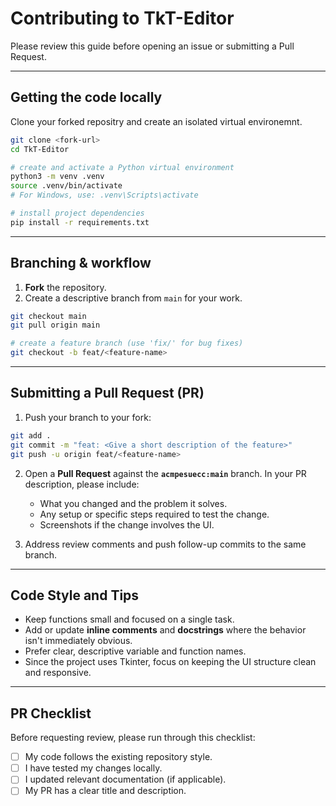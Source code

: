 
# Contributing to TkT-Editor

Please review this guide before opening an issue or submitting a Pull Request.

---

## Getting the code locally

Clone your forked repositry and create an isolated virtual environemnt.

```bash
git clone <fork-url>
cd TkT-Editor

# create and activate a Python virtual environment
python3 -m venv .venv
source .venv/bin/activate
# For Windows, use: .venv\Scripts\activate

# install project dependencies
pip install -r requirements.txt
```

-----

## Branching & workflow

1.  **Fork** the repository.
2.  Create a descriptive branch from `main` for your work.

```bash
git checkout main
git pull origin main

# create a feature branch (use 'fix/' for bug fixes)
git checkout -b feat/<feature-name>
```

-----

## Submitting a Pull Request (PR)

1.  Push your branch to your fork:

```bash
git add .
git commit -m "feat: <Give a short description of the feature>"
git push -u origin feat/<feature-name>
```

2.  Open a **Pull Request** against the **`acmpesuecc:main`** branch. In your PR description, please include:

      * What you changed and the problem it solves.
      * Any setup or specific steps required to test the change.
      * Screenshots if the change involves the UI.

3.  Address review comments and push follow-up commits to the same branch.

-----

## Code Style and Tips

  * Keep functions small and focused on a single task.
  * Add or update **inline comments** and **docstrings** where the behavior isn't immediately obvious.
  * Prefer clear, descriptive variable and function names.
  * Since the project uses Tkinter, focus on keeping the UI structure clean and responsive.

-----

## PR Checklist

Before requesting review, please run through this checklist:

  - [ ] My code follows the existing repository style.
  - [ ] I have tested my changes locally.
  - [ ] I updated relevant documentation (if applicable).
  - [ ] My PR has a clear title and description.
